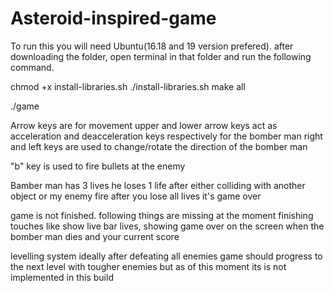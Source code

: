 # Asteroid-inspired-game

To run this you will need Ubuntu(16.18 and 19 version prefered).
after downloading the folder, open terminal in that folder and run the following command. 

chmod +x install-libraries.sh
./install-libraries.sh
make all

./game
 

Arrow keys are for movement
upper and lower arrow keys act as acceleration and deacceleration keys respectively for the bomber man
right and left keys are used to change/rotate the direction of the bomber man

"b" key is used to fire bullets at the enemy

Bamber man has 3 lives he loses  1 life after either colliding with another object or my enemy fire
after you lose all lives it's game over 

game is not finished. following things are missing at the moment
finishing touches like show live bar lives, showing game over on the screen when the bomber man dies and your current score

levelling system ideally after defeating all enemies game should progress to the next level with   tougher enemies but as of this moment its is not implemented in this build
